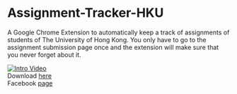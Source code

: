 # Assignment-Tracker-HKU
A Google Chrome Extension to automatically keep a track of assignments of students of The University of Hong Kong. You only have to go to the assignment submission page once and the extension will make sure that you never forget about it. 

[![Intro Video](https://cdn1.imggmi.com/uploads/2018/9/14/a3fad3c16f08babe180e91c09964b876-full.png)](https://www.youtube.com/watch?v=5Z-NENuC0Pk) <br/>
Download [here](https://bit.ly/assigntrack) <br/>
Facebook [page](https://www.facebook.com/assigntrackHKU/) <br/>
